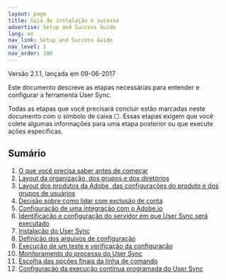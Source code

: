 ```yaml
---
layout: page
title: Guia de instalação e sucesso
advertise: Setup and Success Guide
lang: en
nav_link: Setup and Success Guide
nav_level: 1
nav_order: 100
---
```


Versão 2.1.1, lançada em 09-06-2017

Este documento descreve as etapas necessárias para entender
e configurar a ferramenta User Sync.

Todas as etapas que você precisará concluir estão marcadas
neste documento com o símbolo de caixa &#9744;.  Essas etapas exigem que você colete
algumas informações para uma etapa posterior ou que execute
ações específicas.

## Sumário

1. [O que você precisa saber antes de começar](before_you_start.md)
2. [Layout da organização, dos grupos e dos diretórios](layout_orgs.md)
3. [Layout dos produtos da Adobe, das configurações do produto e dos grupos de usuários](layout_products.md)
4. [Decisão sobre como lidar com exclusão de conta](decide_deletion_policy.md)
5. [Configuração de uma integração com o Adobe.io](setup_adobeio.md)
6. [Identificação e configuração do servidor em que User Sync será executado](identify_server.md)
7. [Instalação do User Sync](install_sync.md)
8. [Definição dos arquivos de configuração](setup_config_files.md)
9. [Execução de um teste e verificação da configuração](test_run.md)
10. [Monitoramento do processo do User Sync](monitoring.md)
11. [Escolha das opções finais da linha de comando](command_line_options.md)
12. [Configuração da execução contínua programada do User Sync](scheduling.md)

